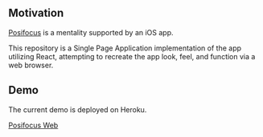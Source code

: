 ## Motivation
[Posifocus](https://posifocus.com/) is a mentality supported by an iOS app.

This repository is a Single Page Application implementation of the app utilizing React, attempting to recreate the app look, feel, and function via a web browser.

## Demo  

The current demo is deployed on Heroku.

[Posifocus Web](http://posifocus.herokuapp.com)

